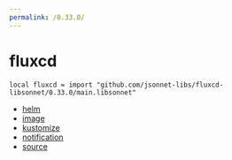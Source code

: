 ```yaml
---
permalink: /0.33.0/
---
```


# fluxcd

```jsonnet
local fluxcd = import "github.com/jsonnet-libs/fluxcd-libsonnet/0.33.0/main.libsonnet"
```



* [helm](helm/index.md)
* [image](image/index.md)
* [kustomize](kustomize/index.md)
* [notification](notification/index.md)
* [source](source/index.md)